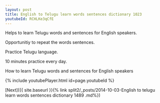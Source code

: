 ```yaml
---
layout: post
title: English to Telugu learn words sentences dictionary 1023 
youtubeId: RCHLKe3qCfE
---
```

 
 
Helps to learn Telugu words and sentences for English speakers.

Opportunitiy to repeat the words sentences. 

Practice Telugu language. 
 
10 minutes practice every day. 
 
How to learn Telugu words and sentences for English speakers 
 
{% include youtubePlayer.html id=page.youtubeId %}
 
 
[Next]({{ site.baseurl }}{% link  split2/_posts/2014-10-03-English to telugu learn words sentences dictionary 1489 .md%})
 
